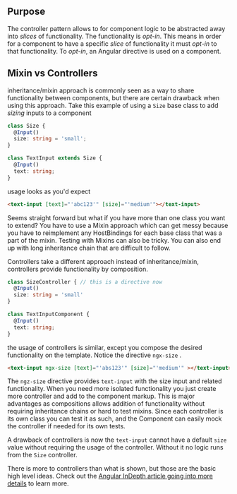 ## Purpose
The controller pattern allows to for component logic to be abstracted away into _slices_ of functionality. The functionality is _opt-in_. This means in order for a component to have a specific _slice_ of functionality it must _opt-in_ to that functionality. To _opt-in_, an Angular directive is used on a component.

## Mixin vs Controllers

inheritance/mixin approach is commonly seen as a way to share functionality between components, but there are certain drawback when using this approach. Take this example of using a `Size` base class to add _sizing_ inputs to a component

```ts
class Size {
  @Input()
  size: string = 'small';
}

class TextInput extends Size {
  @Input()
  text: string;
}
```
usage looks as you'd expect
```html
<text-input [text]="'abc123'" [size]="'medium'"></text-input>
```

Seems straight forward but what if you have more than one class you want to extend? You have to use a Mixin approach which can get messy because you have to reimplement any HostBindings for each base class that was a part of the mixin. Testing with Mixins can also be tricky. You can also end up with long inheritance chain that are difficult to follow.

Controllers take a different approach instead of inheritance/mixin, controllers provide functionality by composition.

```ts
class SizeController { // this is a directive now
  @Input() 
  size: string = 'small'
}

class TextInputComponent {
  @Input()
  text: string;
}
```
the usage of controllers is similar, except you compose the desired functionality on the template. Notice the directive `ngx-size` .
```html
<text-input ngx-size [text]="'abs123'" [size]="'medium'" ></text-input>
```
The `ngz-size` directive provides `text-input` with the size input and related functionality. When you need more isolated functionality you just create more controller and add to the component markup. This is major advantages as compositions allows addition of functionality without requiring inheritance chains or hard to test mixins. Since each controller is its own class you can test it as such, and the Component can easily mock the controller if needed for its own tests.

A drawback of controllers is now the `text-input` cannot have a default `size` value without requiring the usage of the controller. Without it no logic runs from the `Size` controller. 

There is more to controllers than what is shown, but those are the basic high level ideas. Check out the [Angular InDepth article going into more details](https://indepth.dev/posts/1443/how-we-make-our-base-components-more-flexible-controllers-concept-in-angular) to learn more.
